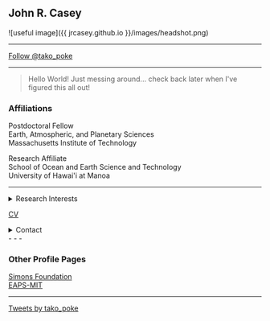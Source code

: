 
## John R. Casey

![useful image]({{ jrcasey.github.io }}/images/headshot.png)
 - - -
<a href="https://twitter.com/tako_poke?ref_src=twsrc%5Etfw" class="twitter-follow-button" data-show-count="false">Follow @tako_poke</a><script async src="https://platform.twitter.com/widgets.js" charset="utf-8"></script>

 - - -

> Hello World! Just messing around... check back later when I've figured this all out!  

### Affiliations
Postdoctoral Fellow  
Earth, Atmospheric, and Planetary Sciences  
Massachusetts Institute of Technology  

Research Affiliate  
School of Ocean and Earth Science and Technology  
University of Hawai'i at Manoa  

 - - -
<details><summary>Research Interests</summary>

Microbial oceanography  
<br>
Biothermodynamics  

</details>

[CV](./docs/CV_20190604.pdf)

<details><summary>Contact</summary>

jrcasey at hawaii.edu  
<br>
jrcasey at mit.edu  

</details>
 - - -
 
### Other Profile Pages  
[Simons Foundation](https://www.simonsfoundation.org/team/john-casey/)  
[EAPS-MIT](http://paocweb.mit.edu/people/jrcasey)  

 - - -
 
 <a class="twitter-timeline" href="https://twitter.com/tako_poke?ref_src=twsrc%5Etfw">Tweets by tako_poke</a> <script async src="https://platform.twitter.com/widgets.js" charset="utf-8"></script>